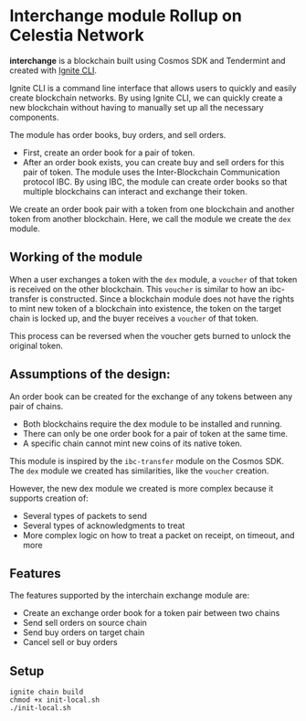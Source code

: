 # Interchange module Rollup on Celestia Network
**interchange** is a blockchain built using Cosmos SDK and Tendermint and created with [Ignite CLI](https://ignite.com/cli).

Ignite CLI is a command line interface that allows users to quickly and easily create blockchain networks. By using Ignite CLI, we can quickly create a new blockchain without having to manually set up all the necessary components.

The module has order books, buy orders, and sell orders.

- First, create an order book for a pair of token.
- After an order book exists, you can create buy and sell orders for this pair of token.
The module uses the Inter-Blockchain Communication protocol IBC. By using IBC, the module can create order books so that multiple blockchains can interact and exchange their token.

We create an order book pair with a token from one blockchain and another token from another blockchain. Here, we call the module we create the `dex` module.

## Working of the module
When a user exchanges a token with the `dex` module, a `voucher` of that token is received on the other blockchain. This `voucher` is similar to how an ibc-transfer is constructed. Since a blockchain module does not have the rights to mint new token of a blockchain into existence, the token on the target chain is locked up, and the buyer receives a `voucher` of that token.

This process can be reversed when the voucher gets burned to unlock the original token.

## Assumptions of the design:

An order book can be created for the exchange of any tokens between any pair of chains.

- Both blockchains require the dex module to be installed and running.
- There can only be one order book for a pair of token at the same time.
- A specific chain cannot mint new coins of its native token.

This module is inspired by the `ibc-transfer` module on the Cosmos SDK. The `dex` module we created has similarities, like the `voucher` creation.

However, the new dex module we created is more complex because it supports creation of:

- Several types of packets to send
- Several types of acknowledgments to treat
- More complex logic on how to treat a packet on receipt, on timeout, and more

## Features
The features supported by the interchain exchange module are:

- Create an exchange order book for a token pair between two chains
- Send sell orders on source chain
- Send buy orders on target chain
- Cancel sell or buy orders

## Setup

```
ignite chain build
chmod +x init-local.sh
./init-local.sh
```
